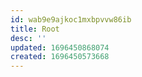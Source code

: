 ```yaml
---
id: wab9e9ajkoc1mxbpvvw86ib
title: Root
desc: ''
updated: 1696450868074
created: 1696450573668
---
```

